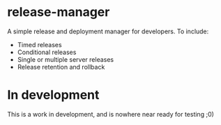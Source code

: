 # release-manager
A simple release and deployment manager for developers.
To include:
* Timed releases
* Conditional releases
* Single or multiple server releases
* Release retention and rollback

# In development
This is a work in development, and is nowhere near ready for testing ;0)
